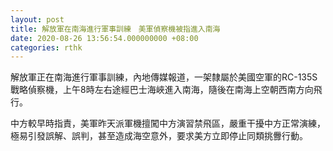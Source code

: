 ```yaml
---
layout: post
title: 解放軍在南海進行軍事訓練　美軍偵察機被指進入南海
date: 2020-08-26 13:56:54.000000000 +08:00
categories: rthk
---
```


解放軍正在南海進行軍事訓練，內地傳媒報道，一架隸屬於美國空軍的RC-135S戰略偵察機，上午8時左右途經巴士海峽進入南海，隨後在南海上空朝西南方向飛行。

中方較早時指責，美軍昨天派軍機擅闖中方演習禁飛區，嚴重干擾中方正常演練，極易引發誤解、誤判，甚至造成海空意外，要求美方立即停止同類挑釁行動。
